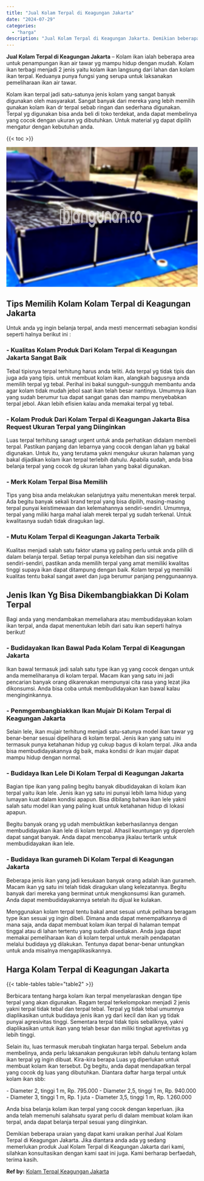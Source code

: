```yaml
---
title: "Jual Kolam Terpal di Keagungan Jakarta"
date: "2024-07-29"
categories: 
  - "harga"
description: "Jual Kolam Terpal di Keagungan Jakarta. Demikian beberapa uraian yang dapat kami uraikan perihal Jual Kolam Terpal di Keagungan Jakarta. Jika diantara anda a..."
---
```


**Jual Kolam Terpal di Keagungan Jakarta** – Kolam ikan ialah beberapa area untuk penampungan ikan air tawar yg mampu hidup dengan mudah. Kolam ikan terbagi menjadi 2 jenis yaitu kolam ikan langsung dari lahan dan kolam ikan terpal. Keduanya punya fungsi yang serupa untuk laksanakan pemeliharaan ikan air tawar.

Kolam ikan terpal jadi satu-satunya jenis kolam yang sangat banyak digunakan oleh masyarakat. Sangat banyak dari mereka yang lebih memilih gunakan kolam ikan dr terpal sebab ringan dan sederhana digunakan. Terpal yg digunakan bisa anda beli di toko terdekat, anda dapat membelinya yang cocok dengan ukuran yg dibutuhkan. Untuk material yg dapat dipilih mengatur dengan kebutuhan anda.

{{< toc >}}

![Jual Kolam Terpal di Keagungan Jakarta](/images/jual-kolam-terpal-48.png)

## Tips Memilih Kolam Kolam Terpal di Keagungan Jakarta

Untuk anda yg ingin belanja terpal, anda mesti mencermati sebagian kondisi seperti halnya berikut ini :

### \- Kualitas Kolam Produk Dari Kolam Terpal di Keagungan Jakarta Sangat Baik

Tebal tipisnya terpal terhitung harus anda teliti. Ada terpal yg tidak tipis dan juga ada yang tipis. untuk membuat kolam ikan, alangkah bagusnya anda memilih terpal yg tebal. Perihal ini bakal sungguh-sungguh membantu anda agar kolam tidak mudah jebol saat ikan telah besar nantinya. Umumnya ikan yang sudah berumur tua dapat sangat ganas dan mampu menyebabkan terpal jebol. Akan lebih efisien kalau anda memakai terpal yg tebal.

### \- Kolam Produk Dari Kolam Terpal di Keagungan Jakarta Bisa Request Ukuran Terpal yang Diinginkan

Luas terpal terhitung sanagt urgent untuk anda perhatikan didalam membeli terpal. Pastikan panjang dan lebarnya yang cocok dengan lahan yg bakal digunakan. Untuk itu, yang terutama yakni mengukur ukuran halaman yang bakal dijadikan kolam ikan terpal terlebih dahulu. Apabila sudah, anda bisa belanja terpal yang cocok dg ukuran lahan yang bakal digunakan.

### \- Merk Kolam Terpal Bisa Memilih

Tips yang bisa anda melakukan selanjutnya yaitu menentukan merek terpal. Ada begitu banyak sekali brand terpal yang bisa dipilih, masing-masing terpal punyai keistimewaan dan kelemahannya sendiri-sendiri. Umumnya, terpal yang miliki harga mahal ialah merek terpal yg sudah terkenal. Untuk kwalitasnya sudah tidak diragukan lagi.

### \- Mutu Kolam Terpal di Keagungan Jakarta Terbaik

Kualitas menjadi salah satu faktor utama yg paling perlu untuk anda pilih di dalam belanja terpal. Setiap terpal punya kelebihan dan sisi negative sendiri-sendiri, pastikan anda memilih terpal yang amat memiliki kwalitas tinggi supaya ikan dapat ditampung dengan baik. Kolam terpal yg memiliki kualitas tentu bakal sangat awet dan juga berumur panjang penggunaannya.

## Jenis Ikan Yg Bisa Dikembangbiakkan Di Kolam Terpal

Bagi anda yang mendambakan memeliahara atau membudidayakan kolam ikan terpal, anda dapat menentukan lebih dari satu ikan seperti halnya berikut!

### \- Budidayakan Ikan Bawal Pada Kolam Terpal di Keagungan Jakarta

Ikan bawal termasuk jadi salah satu type ikan yg yang cocok dengan untuk anda memeliharanya di kolam terpal. Macam ikan yang satu ini jadi pencarian banyak orang dikarenakan mempunyai cita rasa yang lezat jika dikonsumsi. Anda bisa coba untuk membudidayakan kan bawal kalau menginginkannya.

### \- Penmgembangbiakkan Ikan Mujair Di Kolam Terpal di Keagungan Jakarta

Selain lele, ikan mujair terhitung menjadi satu-satunya model ikan tawar yg benar-benar sesuai dipelihara di kolam terpal. Jenis ikan yang satu ini termasuk punya ketahanan hidup yg cukup bagus di kolam terpal. Jika anda bisa membudidayakannya dg baik, maka kondisi dr ikan mujair dapat mampu hidup dengan normal.

### \- Budidaya Ikan Lele Di Kolam Terpal di Keagungan Jakarta

Bagian tipe ikan yang paling begitu banyak dibudidayakan di kolam ikan terpal yaitu ikan lele. Jenis ikan yg satu ini punyai lebih lama hidup yang lumayan kuat dalam kondisi apapun. Bisa dibilang bahwa ikan lele yakni salah satu model ikan yang paling kuat untuk ketahanan hidup di lokasi apapun.

Begitu banyak orang yg udah membuktikan keberhasilannya dengan membudidayakan ikan lele di kolam terpal. Alhasil keuntungan yg diperoleh dapat sangat banyak. Anda dapat mencobanya jikalau tertarik untuk membudidayakan ikan lele.

### \- Budidaya Ikan gurameh Di Kolam Terpal di Keagungan Jakarta

Beberapa jenis ikan yang jadi kesukaan banyak orang adalah ikan gurameh. Macam ikan yg satu ini telah tidak diragukan ulang kelezatannya. Begitu banyak dari mereka yang berminat untuk mengkonsumsi ikan gurameh. Anda dapat membudidayakannya setelah itu dijual ke kulakan.

Menggunakan kolam terpal tentu bakal amat sesuai untuk pelihara beragam type ikan sesuai yg ingin dibeli. Dimana anda dapat menempatkannya di mana saja, anda dapat membuat kolam ikan terpal di halaman tempat tinggal atau di lahan tertentu yang sudah disediakan. Anda juga dapat memakai pemeliharaan ikan di kolam terpal untuk meraih pendapatan melalui budidaya yg dilakukan. Tentunya dapat benar-benar untungkan untuk anda misalnya mengaplikasikannya.

## Harga Kolam Terpal di Keagungan Jakarta

{{< table-tables table="table2" >}}

Berbicara tentang harga kolam ikan terpal menyelaraskan dengan tipe terpal yang akan digunakan. Ragam terpal terkelompokan menjadi 2 jenis yakni terpal tidak tebal dan terpal tebal. Terpal yg tidak tebal umumnya diaplikasikan untuk budidaya jenis ikan yg dari kecil dan ikan yg tidak punyai agresivitas tinggi. Sementara terpal tidak tipis sebaliknya, yakni diaplikasikan untuk ikan yang telah besar dan miliki tingkat agretivitas yg lebih tinggi.

Selain itu, luas termasuk merubah tingkatan harga terpal. Sebelum anda membelinya, anda perlu laksanakan pengukuran lebih dahulu tentang kolam ikan terpal yg ingin dibuat. Kira-kira berapa Luas yg diperlukan untuk membuat kolam ikan tersebut. Dg begitu, anda dapat mendapatkan terpal yang cocok dg luas yang dibutuhkan. Diantara daftar harga terpal untuk kolam ikan sbb:

\- Diameter 2, tinggi 1 m, Rp. 795.000 - Diameter 2,5, tinggi 1 m, Rp. 940.000 - Diameter 3, tinggi 1 m, Rp. 1 juta - Diameter 3,5, tinggi 1 m, Rp. 1.260.000

Anda bisa belanja kolam ikan terpal yang cocok dengan keperluan. jika anda telah memenuhi salahsatu syarat perlu di dalam membuat kolam ikan terpal, anda dapat belanja terpal sesuai yang diinginkan.

Demikian beberapa uraian yang dapat kami uraikan perihal Jual Kolam Terpal di Keagungan Jakarta. Jika diantara anda ada yg sedang memerlukan produk Jual Kolam Terpal di Keagungan Jakarta dari kami, silahkan konsultasikan dengan kami saat ini juga. Kami berharap berfaedah, terima kasih.

**Ref by:** [Kolam Terpal Keagungan Jakarta](https://id.wikipedia.org/wiki/Kolam)
